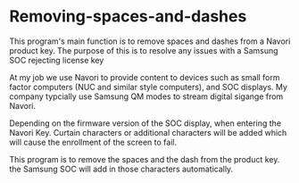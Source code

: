 # Removing-spaces-and-dashes
This program's main function is to remove spaces and dashes from a Navori product key. The purpose of this is to resolve any issues with a Samsung SOC rejecting license key

At my job we use Navori to provide content to devices such as small form factor computers (NUC and similar style computers), and SOC displays.
My company typcially use Samsung QM modes to stream digital sigange from Navori.

Depending on the firmware version of the SOC display, when entering the Navori Key. Curtain characters or additional characters will be added which will cause the enrollment of the screen to fail.

This program is to remove the spaces and the dash from the product key. the Samsung SOC will add in those characters automatically.
